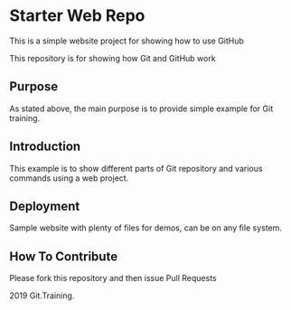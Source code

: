 # Starter Web Repo

This is a simple website project for showing how to use GitHub

This repository is for showing how Git and GitHub work

## Purpose

As stated above, the main purpose is to provide simple example for Git training.

## Introduction

This example is to show different parts of Git repository and various commands using a web project.

## Deployment

Sample website with plenty of files for demos, can be on any file system.

## How To Contribute

Please fork this repository and then issue Pull Requests

2019 Git.Training.